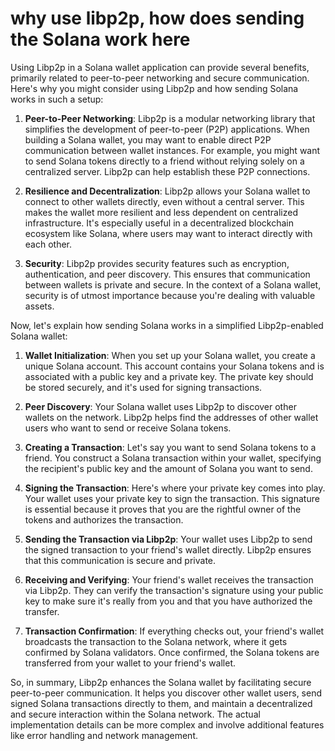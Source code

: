 # why use libp2p, how does sending the Solana work here


Using Libp2p in a Solana wallet application can provide several benefits, primarily related to peer-to-peer networking and secure communication. Here's why you might consider using Libp2p and how sending Solana works in such a setup:

1. **Peer-to-Peer Networking**: Libp2p is a modular networking library that simplifies the development of peer-to-peer (P2P) applications. When building a Solana wallet, you may want to enable direct P2P communication between wallet instances. For example, you might want to send Solana tokens directly to a friend without relying solely on a centralized server. Libp2p can help establish these P2P connections.

2. **Resilience and Decentralization**: Libp2p allows your Solana wallet to connect to other wallets directly, even without a central server. This makes the wallet more resilient and less dependent on centralized infrastructure. It's especially useful in a decentralized blockchain ecosystem like Solana, where users may want to interact directly with each other.

3. **Security**: Libp2p provides security features such as encryption, authentication, and peer discovery. This ensures that communication between wallets is private and secure. In the context of a Solana wallet, security is of utmost importance because you're dealing with valuable assets.

Now, let's explain how sending Solana works in a simplified Libp2p-enabled Solana wallet:

1. **Wallet Initialization**: When you set up your Solana wallet, you create a unique Solana account. This account contains your Solana tokens and is associated with a public key and a private key. The private key should be stored securely, and it's used for signing transactions.

2. **Peer Discovery**: Your Solana wallet uses Libp2p to discover other wallets on the network. Libp2p helps find the addresses of other wallet users who want to send or receive Solana tokens.

3. **Creating a Transaction**: Let's say you want to send Solana tokens to a friend. You construct a Solana transaction within your wallet, specifying the recipient's public key and the amount of Solana you want to send.

4. **Signing the Transaction**: Here's where your private key comes into play. Your wallet uses your private key to sign the transaction. This signature is essential because it proves that you are the rightful owner of the tokens and authorizes the transaction.

5. **Sending the Transaction via Libp2p**: Your wallet uses Libp2p to send the signed transaction to your friend's wallet directly. Libp2p ensures that this communication is secure and private.

6. **Receiving and Verifying**: Your friend's wallet receives the transaction via Libp2p. They can verify the transaction's signature using your public key to make sure it's really from you and that you have authorized the transfer.

7. **Transaction Confirmation**: If everything checks out, your friend's wallet broadcasts the transaction to the Solana network, where it gets confirmed by Solana validators. Once confirmed, the Solana tokens are transferred from your wallet to your friend's wallet.

So, in summary, Libp2p enhances the Solana wallet by facilitating secure peer-to-peer communication. It helps you discover other wallet users, send signed Solana transactions directly to them, and maintain a decentralized and secure interaction within the Solana network. The actual implementation details can be more complex and involve additional features like error handling and network management.
